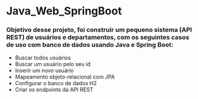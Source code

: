 # Java_Web_SpringBoot

### Objetivo desse projeto, foi construir um pequeno sistema (API REST) de usuários e departamentos, com os seguintes casos de uso com banco de dados usando Java e Spring Boot:
- Buscar todos usuários
- Buscar um usuário pelo seu id
- Inserir um novo usuário
- Mapeamento objeto-relacional com JPA
- Configurar o banco de dados H2
- Criar os endpoints da API REST